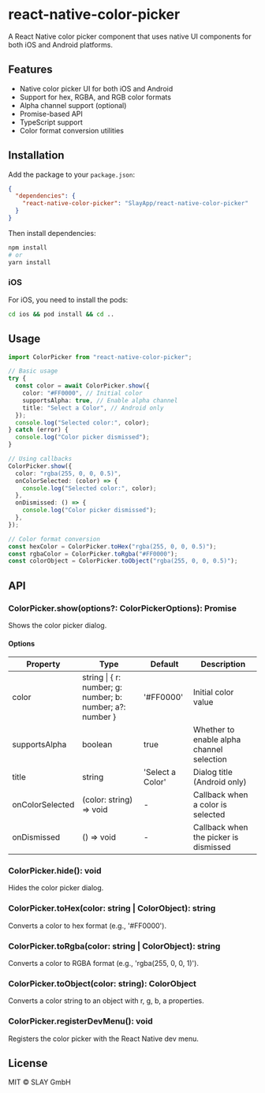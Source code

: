 # react-native-color-picker

A React Native color picker component that uses native UI components for both iOS and Android platforms.

## Features

- Native color picker UI for both iOS and Android
- Support for hex, RGBA, and RGB color formats
- Alpha channel support (optional)
- Promise-based API
- TypeScript support
- Color format conversion utilities

## Installation

Add the package to your `package.json`:

```json
{
  "dependencies": {
    "react-native-color-picker": "SlayApp/react-native-color-picker"
  }
}
```

Then install dependencies:

```bash
npm install
# or
yarn install
```

### iOS

For iOS, you need to install the pods:

```bash
cd ios && pod install && cd ..
```

## Usage

```typescript
import ColorPicker from "react-native-color-picker";

// Basic usage
try {
  const color = await ColorPicker.show({
    color: "#FF0000", // Initial color
    supportsAlpha: true, // Enable alpha channel
    title: "Select a Color", // Android only
  });
  console.log("Selected color:", color);
} catch (error) {
  console.log("Color picker dismissed");
}

// Using callbacks
ColorPicker.show({
  color: "rgba(255, 0, 0, 0.5)",
  onColorSelected: (color) => {
    console.log("Selected color:", color);
  },
  onDismissed: () => {
    console.log("Color picker dismissed");
  },
});

// Color format conversion
const hexColor = ColorPicker.toHex("rgba(255, 0, 0, 0.5)");
const rgbaColor = ColorPicker.toRgba("#FF0000");
const colorObject = ColorPicker.toObject("rgba(255, 0, 0, 0.5)");
```

## API

### ColorPicker.show(options?: ColorPickerOptions): Promise<string>

Shows the color picker dialog.

#### Options

| Property        | Type                                                      | Default          | Description                               |
| --------------- | --------------------------------------------------------- | ---------------- | ----------------------------------------- |
| color           | string \| { r: number; g: number; b: number; a?: number } | '#FF0000'        | Initial color value                       |
| supportsAlpha   | boolean                                                   | true             | Whether to enable alpha channel selection |
| title           | string                                                    | 'Select a Color' | Dialog title (Android only)               |
| onColorSelected | (color: string) => void                                   | -                | Callback when a color is selected         |
| onDismissed     | () => void                                                | -                | Callback when the picker is dismissed     |

### ColorPicker.hide(): void

Hides the color picker dialog.

### ColorPicker.toHex(color: string \| ColorObject): string

Converts a color to hex format (e.g., '#FF0000').

### ColorPicker.toRgba(color: string \| ColorObject): string

Converts a color to RGBA format (e.g., 'rgba(255, 0, 0, 1)').

### ColorPicker.toObject(color: string): ColorObject

Converts a color string to an object with r, g, b, a properties.

### ColorPicker.registerDevMenu(): void

Registers the color picker with the React Native dev menu.

## License

MIT © SLAY GmbH

